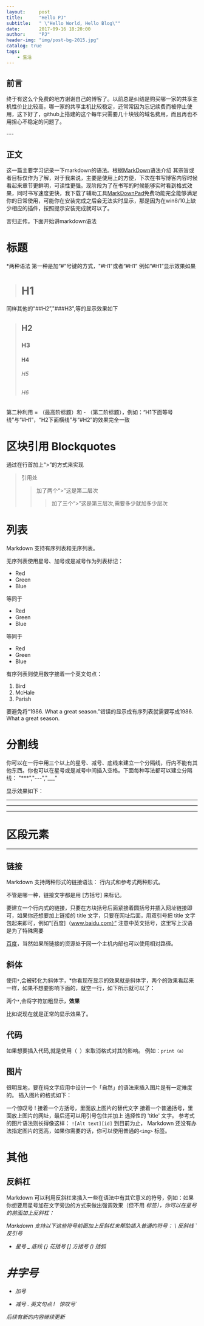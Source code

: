 ```yaml
---
layout:     post
title:      "Hello PJ"
subtitle:   " \"Hello World, Hello Blog\""
date:       2017-09-16 18:20:00
author:     "PJ"
header-img: "img/post-bg-2015.jpg"
catalog: true
tags:
    - 生活
---
```


## 前言



终于有这么个免费的地方谢谢自己的博客了。以前总是纠结是购买哪一家的共享主机性价比比较高，哪一家的共享主机比较稳定，还常常因为忘记续费而被停止使用，这下好了，github上搭建的这个每年只需要几十块钱的域名费用，而且再也不用担心不稳定的问题了。
<p id = "build"></p>
---

## 正文

这一篇主要学习记录一下markdown的语法。根据[MarkDown](http://wowubuntu.com/markdown/#overview)语法介绍
其宗旨或者目标仅作为了解，对于我来说，主要是使用上的方便，下次在书写博客内容时候看起来章节更鲜明，可读性更强。现阶段为了在书写的时候能够实时看到格式效果，同时书写速度更快，我下载了辅助工具[MarkDownPad](http://markdownpad.com/)免费功能完全能够满足你的日常使用，可能你在安装完成之后会无法实时显示，那是因为在win8/10上缺少相应的插件，按照提示安装完成就可以了。

言归正传。下面开始讲markdown语法


# 标题

*两种语法
第一种是加“#”号键的方式，"#H1"或者“#H1”
例如“#H1”显示效果如果
># H1

同样其他的“##H2”,"###H3",等的显示效果如下
>## H2
>### H3
>#### H4
>###### H5
>###### H6

第二种利用 = （最高阶标题）和 - （第二阶标题），例如：“H1下面等号线”与“#H1”，“H2下面横线”与“#H2”的效果完全一致

# 区块引用 Blockquotes

通过在行首加上“>”的方式来实现
>引用处
>>加了两个“>”这是第二层次
>>>加了三个“>”这是第三层次,需要多少就加多少层次


# 列表


Markdown 支持有序列表和无序列表。

无序列表使用星号、加号或是减号作为列表标记：
*   Red
*   Green
*   Blue

等同于
+   Red
+   Green
+   Blue

  等同于
-   Red
-   Green
-   Blue

有序列表则使用数字接着一个英文句点：

1.  Bird
2.  McHale
3.  Parish

要避免将“1986. What a great season.”错误的显示成有序列表就需要写成1986\. What a great season.

# 分割线
你可以在一行中用三个以上的星号、减号、底线来建立一个分隔线，行内不能有其他东西。你也可以在星号或是减号中间插入空格。下面每种写法都可以建立分隔线：
"***","---","___"

显示效果如下：
***
---
___

# 区段元素
---
## 链接
Markdown 支持两种形式的链接语法： 行内式和参考式两种形式。

不管是哪一种，链接文字都是用 [方括号] 来标记。

要建立一个行内式的链接，只要在方块括号后面紧接着圆括号并插入网址链接即可，如果你还想要加上链接的 title 文字，只要在网址后面，用双引号把 title 文字包起来即可，例如“[百度]（www.baidu.com）” 注意中英文括号，这里写上汉语是为了特殊需要

[百度](www.baidu.com)，当然如果所链接的资源处于同一个主机内部也可以使用相对路径。

## 斜体

使用`*`,会被转化为斜体字，*你看现在显示的效果就是斜体字，两个的效果看起来一样，如果不想要影响下面的，就空一行，如下所示就可以了：

两个`*`,会将字符加粗显示，**效果**

比如说现在就是正常的显示效果了。

## 代码
如果想要插入代码,就是使用（` `）来取消格式对其的影响。
例如：`print（a）`

## 图片
很明显地，要在纯文字应用中设计一个「自然」的语法来插入图片是有一定难度的。
插入图片的格式如下：

一个惊叹号 !
接着一个方括号，里面放上图片的替代文字
接着一个普通括号，里面放上图片的网址，最后还可以用引号包住并加上 选择性的 'title' 文字。
参考式的图片语法则长得像这样：
`![Alt text][id]`
到目前为止， Markdown 还没有办法指定图片的宽高，如果你需要的话，你可以使用普通的`<img>` 标签。

# 其他
## 反斜杠
Markdown 可以利用反斜杠来插入一些在语法中有其它意义的符号，例如：如果你想要用星号加在文字旁边的方式来做出强调效果（但不用 <em> 标签），你可以在星号的前面加上反斜杠：
    
   Markdown 支持以下这些符号前面加上反斜杠来帮助插入普通的符号：
\   反斜线
`   反引号
*   星号
_   底线
{}  花括号
[]  方括号
()  括弧
#   井字号
+   加号
-   减号
.   英文句点
!   惊叹号`

后续有新的内容继续更新
